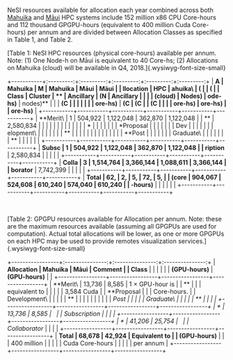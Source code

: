 NeSI resources available for allocation each year combined across both
[Mahuika](https://support.nesi.org.nz/hc/articles/360000163575) and
[Māui](https://support.nesi.org.nz/hc/articles/360000163695) HPC systems
include 152 million x86 CPU Core-hours and 112 thousand GPGPU-hours
(equivalent to 400 million Cuda Core-hours) per annum and are divided
between Allocation Classes as specified in Table 1, and Table 2.

[Table 1: NeSI HPC resources (physical core-hours) available per annum.
Note: (1) One Node-h on Māui is equivalent to 40 Core-hs; (2)
Allocations on Mahuika (cloud) will be available in Q4,
2018.]{.wysiwyg-font-size-small}

+-----------+:---------:+:---------:+:---------:+:---------:+:---------:+
| **A       | **Mahuika | **M       | **Mahuika | **Māui**  | **Māui    |
| llocation | HPC       | ahuika**\ | (         |           | (         |
| Class**   | Cluster** | **        | Ancillary | **(N      | Ancillary |
|           |           | (cloud)** | Nodes)**  | ode-hs)** | nodes)**  |
|           | **(C      |           |           |           |           |
|           | ore-hs)** | **(C      | **(C      |           | **(C      |
|           |           | ore-hs)** | ore-hs)** |           | ore-hs)** |
+-----------+-----------+-----------+-----------+-----------+-----------+
| **Merit\  | 1         | 504,922   | 1,122,048 | 362,870   | 1,122,048 |
| **        | 2,580,834 |           |           |           |           |
|           |           |           |           |           |           |
| *         |           |           |           |           |           |
| *Proposal |           |           |           |           |           |
| Dev       |           |           |           |           |           |
| elopment\ |           |           |           |           |           |
| **        |           |           |           |           |           |
|           |           |           |           |           |           |
| **Post    |           |           |           |           |           |
| Graduate\ |           |           |           |           |           |
| **        |           |           |           |           |           |
+-----------+-----------+-----------+-----------+-----------+-----------+
| **Subsc   | 1         | 504,922   | 1,122,048 | 362,870   | 1,122,048 |
| ription** | 2,580,834 |           |           |           |           |
+-----------+-----------+-----------+-----------+-----------+-----------+
| **Colla   | 3         | 1,514,764 | 3,366,144 | 1,088,611 | 3,366,144 |
| borator** | 7,742,399 |           |           |           |           |
+-----------+-----------+-----------+-----------+-----------+-----------+
| **Total   | **62,     | **2,      | **5,      | **72,     | **5,      |
| (core     | 904,067** | 524,608** | 610,240** | 574,040** | 610,240** |
| -hours)** |           |           |           |           |           |
+-----------+-----------+-----------+-----------+-----------+-----------+

 

[Table 2: GPGPU resources available for Allocation per annum. Note:
these are the maximum resources available (assuming all GPGPUs are used
for computation). Actual total allocations will be lower, as one or more
GPGPUs on each HPC may be used to provide remotes visualization
services.]{.wysiwyg-font-size-small}

+-----------------+:---------------:+:---------------:+:---------------:+
| **Allocation    | **Mahuika**     | **Māui**        | **Comment**     |
| Class**         |                 |                 |                 |
|                 | **(GPU-hours)** | **(GPU-hours)** |                 |
+-----------------+-----------------+-----------------+-----------------+
| **Merit\        | 13,736          | 8,585           | 1 × GPU-hour is |
| **              |                 |                 | equivalent to   |
|                 |                 |                 | 3,584 Cuda      |
| **Proposal      |                 |                 | Core-hours.     |
| Development\    |                 |                 |                 |
| **              |                 |                 |                 |
|                 |                 |                 |                 |
| **Post          |                 |                 |                 |
| Graduate\       |                 |                 |                 |
| **              |                 |                 |                 |
+-----------------+-----------------+-----------------+-----------------+
| *               | 13,736          | 8,585           |                 |
| *Subscription** |                 |                 |                 |
+-----------------+-----------------+-----------------+-----------------+
| *               | 41,206          | 25,754          |                 |
| *Collaborator** |                 |                 |                 |
+-----------------+-----------------+-----------------+-----------------+
| **Total         | **68,678**      | **42,924**      | Equivalent to   |
| (GPU-hours)**   |                 |                 | 400 million     |
|                 |                 |                 | Cuda Core-hours |
|                 |                 |                 | per annum       |
+-----------------+-----------------+-----------------+-----------------+

 
